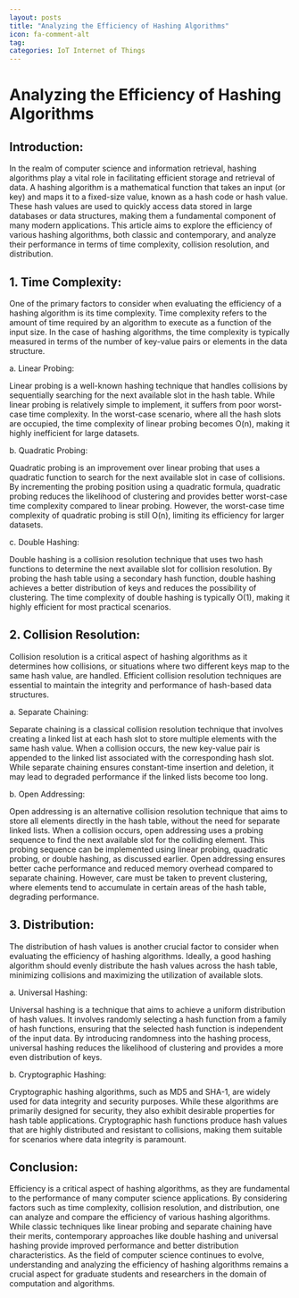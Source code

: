 ```yaml
---
layout: posts
title: "Analyzing the Efficiency of Hashing Algorithms"
icon: fa-comment-alt
tag:      
categories: IoT Internet of Things
---
```



# Analyzing the Efficiency of Hashing Algorithms

## Introduction:

In the realm of computer science and information retrieval, hashing algorithms play a vital role in facilitating efficient storage and retrieval of data. A hashing algorithm is a mathematical function that takes an input (or key) and maps it to a fixed-size value, known as a hash code or hash value. These hash values are used to quickly access data stored in large databases or data structures, making them a fundamental component of many modern applications. This article aims to explore the efficiency of various hashing algorithms, both classic and contemporary, and analyze their performance in terms of time complexity, collision resolution, and distribution.

## 1. Time Complexity:

One of the primary factors to consider when evaluating the efficiency of a hashing algorithm is its time complexity. Time complexity refers to the amount of time required by an algorithm to execute as a function of the input size. In the case of hashing algorithms, the time complexity is typically measured in terms of the number of key-value pairs or elements in the data structure.

a. Linear Probing:

Linear probing is a well-known hashing technique that handles collisions by sequentially searching for the next available slot in the hash table. While linear probing is relatively simple to implement, it suffers from poor worst-case time complexity. In the worst-case scenario, where all the hash slots are occupied, the time complexity of linear probing becomes O(n), making it highly inefficient for large datasets.

b. Quadratic Probing:

Quadratic probing is an improvement over linear probing that uses a quadratic function to search for the next available slot in case of collisions. By incrementing the probing position using a quadratic formula, quadratic probing reduces the likelihood of clustering and provides better worst-case time complexity compared to linear probing. However, the worst-case time complexity of quadratic probing is still O(n), limiting its efficiency for larger datasets.

c. Double Hashing:

Double hashing is a collision resolution technique that uses two hash functions to determine the next available slot for collision resolution. By probing the hash table using a secondary hash function, double hashing achieves a better distribution of keys and reduces the possibility of clustering. The time complexity of double hashing is typically O(1), making it highly efficient for most practical scenarios.

## 2. Collision Resolution:

Collision resolution is a critical aspect of hashing algorithms as it determines how collisions, or situations where two different keys map to the same hash value, are handled. Efficient collision resolution techniques are essential to maintain the integrity and performance of hash-based data structures.

a. Separate Chaining:

Separate chaining is a classical collision resolution technique that involves creating a linked list at each hash slot to store multiple elements with the same hash value. When a collision occurs, the new key-value pair is appended to the linked list associated with the corresponding hash slot. While separate chaining ensures constant-time insertion and deletion, it may lead to degraded performance if the linked lists become too long.

b. Open Addressing:

Open addressing is an alternative collision resolution technique that aims to store all elements directly in the hash table, without the need for separate linked lists. When a collision occurs, open addressing uses a probing sequence to find the next available slot for the colliding element. This probing sequence can be implemented using linear probing, quadratic probing, or double hashing, as discussed earlier. Open addressing ensures better cache performance and reduced memory overhead compared to separate chaining. However, care must be taken to prevent clustering, where elements tend to accumulate in certain areas of the hash table, degrading performance.

## 3. Distribution:

The distribution of hash values is another crucial factor to consider when evaluating the efficiency of hashing algorithms. Ideally, a good hashing algorithm should evenly distribute the hash values across the hash table, minimizing collisions and maximizing the utilization of available slots.

a. Universal Hashing:

Universal hashing is a technique that aims to achieve a uniform distribution of hash values. It involves randomly selecting a hash function from a family of hash functions, ensuring that the selected hash function is independent of the input data. By introducing randomness into the hashing process, universal hashing reduces the likelihood of clustering and provides a more even distribution of keys.

b. Cryptographic Hashing:

Cryptographic hashing algorithms, such as MD5 and SHA-1, are widely used for data integrity and security purposes. While these algorithms are primarily designed for security, they also exhibit desirable properties for hash table applications. Cryptographic hash functions produce hash values that are highly distributed and resistant to collisions, making them suitable for scenarios where data integrity is paramount.

## Conclusion:

Efficiency is a critical aspect of hashing algorithms, as they are fundamental to the performance of many computer science applications. By considering factors such as time complexity, collision resolution, and distribution, one can analyze and compare the efficiency of various hashing algorithms. While classic techniques like linear probing and separate chaining have their merits, contemporary approaches like double hashing and universal hashing provide improved performance and better distribution characteristics. As the field of computer science continues to evolve, understanding and analyzing the efficiency of hashing algorithms remains a crucial aspect for graduate students and researchers in the domain of computation and algorithms.